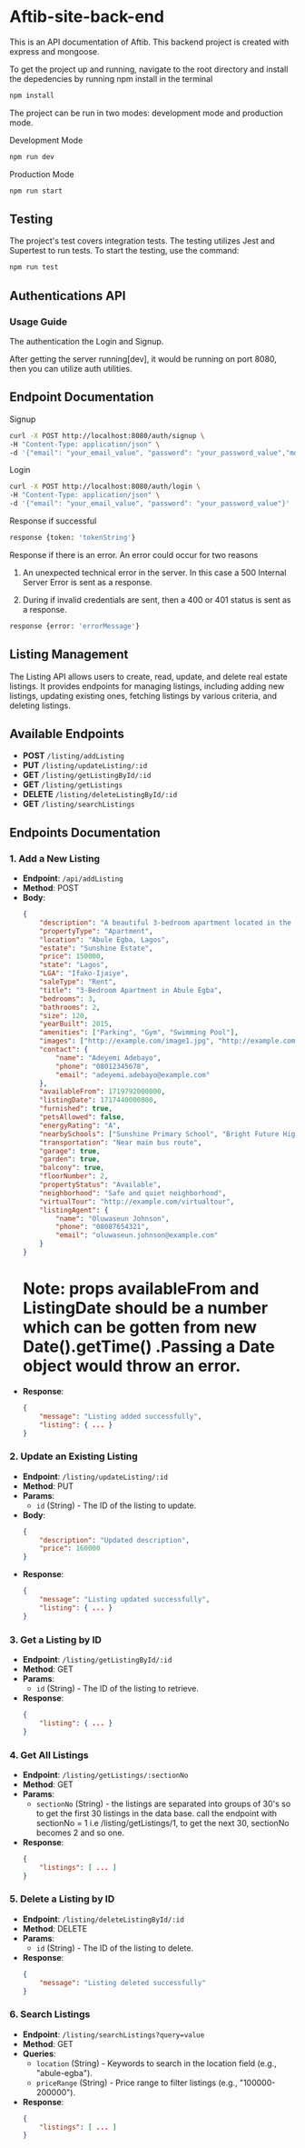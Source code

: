 # Aftib-site-back-end
This is an API documentation of Aftib. This backend project is created with express and mongoose. 

To get the project up and running, navigate to the root directory and install the depedencies by running npm install in the terminal
```bash
npm install
```
The project can be run in two modes: development mode and production mode.

Development Mode
```bash
npm run dev
```

Production Mode
```bash
npm run start
```

## Testing
The project's test covers integration tests. The testing utilizes Jest and Supertest to run tests. To start the testing, use the command: 

```bash
npm run test
```

## Authentications API
### Usage Guide
The authentication the Login and Signup. 

After getting the server running[dev], it would be running on port 8080, then you can utilize auth utilities.

## Endpoint Documentation

Signup
```bash
curl -X POST http://localhost:8080/auth/signup \
-H "Content-Type: application/json" \
-d '{"email": "your_email_value", "password": "your_password_value","mobileNumber": "mobileNumberValue","name": "nameValue","signupType": "emailAndPassword"}'
```

Login
```bash
curl -X POST http://localhost:8080/auth/login \
-H "Content-Type: application/json" \
-d '{"email": "your_email_value", "password": "your_password_value"}'
```
Response if successful 
```bash
response {token: 'tokenString'}
```


Response if there is an error. An error could occur for two reasons

1. An unexpected technical error in the server. In this case a 500 Internal Server Error is sent as a response.

2. During if invalid credentials are sent, then a 400 or 401 status is sent as a response.

```bash
response {error: 'errorMessage'}
```

## Listing Management

The Listing API allows users to create, read, update, and delete real estate listings. It provides endpoints for managing listings, including adding new listings, updating existing ones, fetching listings by various criteria, and deleting listings. 

## Available Endpoints
- **POST** `/listing/addListing`
- **PUT** `/listing/updateListing/:id`
- **GET** `/listing/getListingById/:id`
- **GET** `/listing/getListings`
- **DELETE** `/listing/deleteListingById/:id`
- **GET** `/listing/searchListings`

## Endpoints Documentation

### 1. Add a New Listing
- **Endpoint**: `/api/addListing`
- **Method**: POST
- **Body**:
    ```json
    {
        "description": "A beautiful 3-bedroom apartment located in the heart of Lagos.",
        "propertyType": "Apartment",
        "location": "Abule Egba, Lagos",
        "estate": "Sunshine Estate",
        "price": 150000,
        "state": "Lagos",
        "LGA": "Ifako-Ijaiye",
        "saleType": "Rent",
        "title": "3-Bedroom Apartment in Abule Egba",
        "bedrooms": 3,
        "bathrooms": 2,
        "size": 120,
        "yearBuilt": 2015,
        "amenities": ["Parking", "Gym", "Swimming Pool"],
        "images": ["http://example.com/image1.jpg", "http://example.com/image2.jpg"],
        "contact": {
            "name": "Adeyemi Adebayo",
            "phone": "08012345678",
            "email": "adeyemi.adebayo@example.com"
        },
        "availableFrom": 1719792000000,
        "listingDate": 1717440000000,
        "furnished": true,
        "petsAllowed": false,
        "energyRating": "A",
        "nearbySchools": ["Sunshine Primary School", "Bright Future High School"],
        "transportation": "Near main bus route",
        "garage": true,
        "garden": true,
        "balcony": true,
        "floorNumber": 2,
        "propertyStatus": "Available",
        "neighborhood": "Safe and quiet neighborhood",
        "virtualTour": "http://example.com/virtualtour",
        "listingAgent": {
            "name": "Oluwaseun Johnson",
            "phone": "08087654321",
            "email": "oluwaseun.johnson@example.com"
        }
    }
    ```
    # Note: props availableFrom and ListingDate should be a number which can be gotten from new Date().getTime() .Passing a Date object would throw an error.
- **Response**:
    ```json
    {
        "message": "Listing added successfully",
        "listing": { ... }
    }
    ```

### 2. Update an Existing Listing
- **Endpoint**: `/listing/updateListing/:id`
- **Method**: PUT
- **Params**: 
    - `id` (String) - The ID of the listing to update.
- **Body**:
    ```json
    {
        "description": "Updated description",
        "price": 160000
    }
    ```
- **Response**:
    ```json
    {
        "message": "Listing updated successfully",
        "listing": { ... }
    }
    ```

### 3. Get a Listing by ID
- **Endpoint**: `/listing/getListingById/:id`
- **Method**: GET
- **Params**: 
    - `id` (String) - The ID of the listing to retrieve.
- **Response**:
    ```json
    {
        "listing": { ... }
    }
    ```

### 4. Get All Listings
- **Endpoint**: `/listing/getListings/:sectionNo`
- **Method**: GET
- **Params**: 
    - `sectionNo` (String) - the listings are separated into groups of 30's so to get the first 30 listings in the data base. call the endpoint with sectionNo = 1 i.e /listing/getListings/1, to get the next 30, sectionNo becomes 2 and so one.
- **Response**:
    ```json
    {
        "listings": [ ... ]
    }
    ```

### 5. Delete a Listing by ID
- **Endpoint**: `/listing/deleteListingById/:id`
- **Method**: DELETE
- **Params**: 
    - `id` (String) - The ID of the listing to delete.
- **Response**:
    ```json
    {
        "message": "Listing deleted successfully"
    }
    ```

### 6. Search Listings
- **Endpoint**: `/listing/searchListings?query=value`
- **Method**: GET
- **Queries**:
    - `location` (String) - Keywords to search in the location field (e.g., "abule-egba").
    - `priceRange` (String) - Price range to filter listings (e.g., "100000-200000").
- **Response**:
    ```json
    {
        "listings": [ ... ]
    }
    ```






